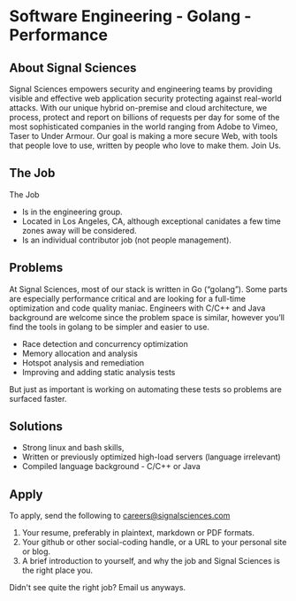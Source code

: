 # Software Engineering - Golang - Performance

## About Signal Sciences

Signal Sciences empowers security and engineering teams by providing visible and effective web application security protecting against real-world attacks.  With our unique hybrid on-premise and cloud architecture, we process, protect and report on billions of requests per day for some of the most sophisticated companies in the world ranging from Adobe to Vimeo, Taser to Under Armour. Our goal is making a more secure Web, with tools that people love to use, written by people who love to make them.  Join Us.


## The Job

The Job

* Is in the engineering group.
* Located in Los Angeles, CA, although exceptional canidates a few time zones
  away will be considered.
* Is an individual contributor job (not people management).

## Problems

At Signal Sciences, most of our stack is written in Go (“golang”).  Some
parts are especially performance critical and are looking for a full-time
optimization and code quality maniac. Engineers with C/C++ and Java background
are welcome since the problem space is similar, however you’ll find the tools
in golang to be simpler and easier to use.

* Race detection and concurrency optimization
* Memory allocation and analysis
* Hotspot analysis and remediation
* Improving and adding static analysis tests

But just as important is working on automating these tests so problems are
surfaced faster. 

## Solutions

* Strong linux and bash skills, 
* Written or previously optimized high-load servers (language irrelevant)
* Compiled language background - C/C++ or Java 


## Apply

To apply, send the following to careers@signalsciences.com

1. Your resume, preferably in plaintext, markdown or PDF formats.
2. Your github or other social-coding handle, or a URL to your personal site
   or blog.
3. A brief introduction to yourself, and why the job and Signal Sciences
   is the right place you.

Didn't see quite the right job?  Email us anyways.



